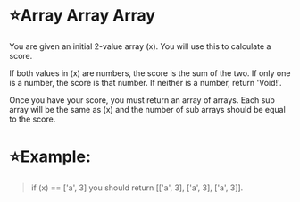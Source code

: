 # :star:Array Array Array

You are given an initial 2-value array (x). You will use this to calculate a score.
   
   If both values in (x) are numbers, the score is the sum of the two. If only one is a number, the score is that number. If neither is a number, return 'Void!'.
   
   Once you have your score, you must return an array of arrays. Each sub array will be the same as (x) and the number of sub arrays should be equal to the score.

# :star:Example:


> if (x) == ['a', 3] you should return [['a', 3], ['a', 3], ['a', 3]].


